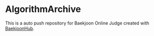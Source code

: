 # AlgorithmArchive
This is a auto push repository for Baekjoon Online Judge created with [BaekjoonHub](https://github.com/BaekjoonHub/BaekjoonHub).
